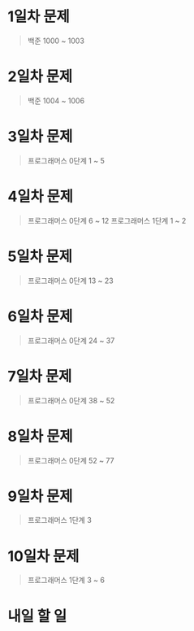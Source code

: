 # 1일차 문제
 > 백준 1000 ~ 1003
# 2일차 문제
 > 백준 1004 ~ 1006
# 3일차 문제 
 > 프로그래머스 0단계 1 ~ 5
# 4일차 문제
 > 프로그래머스 0단계 6 ~ 12
 > 프로그래머스 1단계 1 ~ 2
# 5일차 문제
 > 프로그래머스 0단계 13 ~ 23
# 6일차 문제
 > 프로그래머스 0단계 24 ~ 37
# 7일차 문제
 > 프로그래머스 0단계 38 ~ 52
# 8일차 문제
 > 프로그래머스 0단계 52 ~ 77
# 9일차 문제
 > 프로그래머스 1단계 3
# 10일차 문제 
 > 프로그래머스 1단계 3 ~ 6
# 내일 할 일
